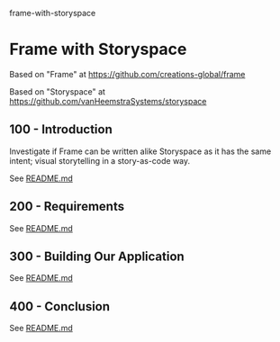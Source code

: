 frame-with-storyspace
# Frame with Storyspace

Based on "Frame" at https://github.com/creations-global/frame

Based on "Storyspace" at https://github.com/vanHeemstraSystems/storyspace

## 100 - Introduction

Investigate if Frame can be written alike Storyspace as it has the same intent; visual storytelling in a story-as-code way.

See [README.md](./100/README.md)

## 200 - Requirements

See [README.md](./200/README.md)

## 300 - Building Our Application

See [README.md](./300/README.md)

## 400 - Conclusion

See [README.md](./400/README.md)
